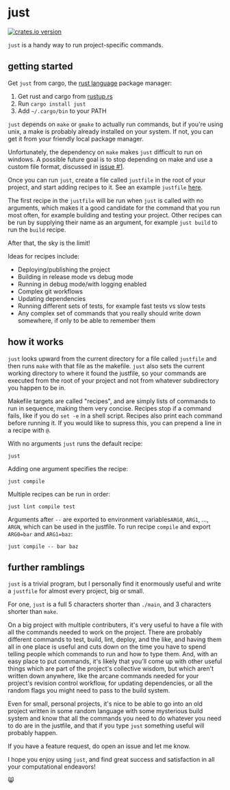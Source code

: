 just
====

[![crates.io version](https://img.shields.io/crates/v/just.svg)](https://crates.io/crates/just)

`just` is a handy way to run project-specific commands.

getting started
---------------

Get `just` from cargo, the [rust language](https://www.rust-lang.org) package manager:

1. Get rust and cargo from [rustup.rs](https://www.rustup.rs)
2. Run `cargo install just`
3. Add `~/.cargo/bin` to your PATH

`just` depends on `make` or `gmake` to actually run commands, but if you're using unix, a make is probably already installed on your system. If not, you can get it from your friendly local package manager.

Unfortunately, the dependency on `make` makes `just` difficult to run on windows. A possible future goal is to stop depending on make and use a custom file format, discussed in [issue #1](https://github.com/casey/just/issues/1).

Once you can run `just`, create a file called `justfile` in the root of your project, and start adding recipes to it. See an example `justfile` [here](https://github.com/casey/j/blob/master/justfile).

The first recipe in the `justfile` will be run when `just` is called with no arguments, which makes it a good candidate for the command that you run most often, for example building and testing your project. Other recipes can be run by supplying their name as an argument, for example `just build` to run the `build` recipe.

After that, the sky is the limit!

Ideas for recipes include:

* Deploying/publishing the project
* Building in release mode vs debug mode
* Running in debug mode/with logging enabled
* Complex git workflows
* Updating dependencies
* Running different sets of tests, for example fast tests vs slow tests
* Any complex set of commands that you really should write down somewhere, if only to be able to remember them

how it works
------------

`just` looks upward from the current directory for a file called `justfile` and then runs `make` with that file as the makefile. `just` also sets the current working directory to where it found the justfile, so your commands are executed from the root of your project and not from whatever subdirectory you happen to be in.

Makefile targets are called "recipes", and are simply lists of commands to run in sequence, making them very concise. Recipes stop if a command fails, like if you do `set -e` in a shell script. Recipes also print each command before running it. If you would like to supress this, you can prepend a line in a recipe with `@`.

With no arguments `just` runs the default recipe:

`just`

Adding one argument specifies the recipe:

`just compile`

Multiple recipes can be run in order:

`just lint compile test`

Arguments after `--` are exported to environment variables`ARG0`, `ARG1`, ..., `ARGN`, which can be used in the justfile. To run recipe `compile` and export `ARG0=bar` and `ARG1=baz`:

`just compile -- bar baz`

further ramblings
-----------------

`just` is a trivial program, but I personally find it enormously useful and write a `justfile` for almost every project, big or small.

For one, `just` is a full 5 characters shorter than `./main`, and 3 characters shorter than `make`.

On a big project with multiple contributers, it's very useful to have a file with all the commands needed to work on the project. There are probably different commands to test, build, lint, deploy, and the like, and having them all in one place is useful and cuts down on the time you have to spend telling people which commands to run and how to type them. And, with an easy place to put commands, it's likely that you'll come up with other useful things which are part of the project's collective wisdom, but which aren't written down anywhere, like the arcane commands needed for your project's revision control workflow, for updating dependencies, or all the random flags you might need to pass to the build system.

Even for small, personal projects, it's nice to be able to go into an old project written in some random language with some mysterious build system and know that all the commands you need to do whatever you need to do are in the justfile, and that if you type `just` something useful will probably happen.

If you have a feature request, do open an issue and let me know.

I hope you enjoy using `just`, and find great success and satisfaction in all your computational endeavors!

😸
